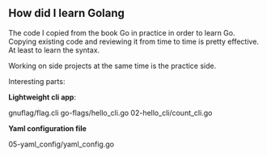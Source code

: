 ## How did I learn Golang

The code I copied from the book Go in practice in order to learn Go.
Copying existing code and reviewing it from time to time is pretty effective. At least to learn the syntax.

Working on side projects at the same time is the practice side.

Interesting parts:

**Lightweight cli app**:

gnuflag/flag.cli
go-flags/hello_cli.go
02-hello_cli/count_cli.go

**Yaml configuration file**

05-yaml_config/yaml_config.go
